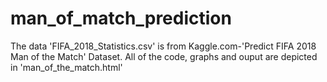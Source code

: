 # man_of_match_prediction
The data 'FIFA_2018_Statistics.csv' is from Kaggle.com-'Predict FIFA 2018 Man of the Match' Dataset.
All of the code, graphs and ouput are depicted in 'man_of_the_match.html'

